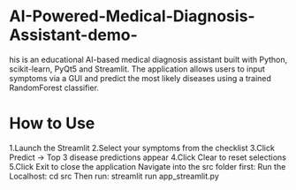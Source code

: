 # AI-Powered-Medical-Diagnosis-Assistant-demo-
his is an educational AI-based medical diagnosis assistant built with Python, scikit-learn, PyQt5 and Streamlit. The application allows users to input symptoms via a GUI and predict the most likely diseases using a trained RandomForest classifier.

# How to Use
1.Launch the Streamlit
2.Select your symptoms from the checklist
3.Click Predict → Top 3 disease predictions appear
4.Click Clear to reset selections
5.Click Exit to close the application
Navigate into the src folder first:
 Run the Localhost:
cd src
Then run:
streamlit run app_streamlit.py

